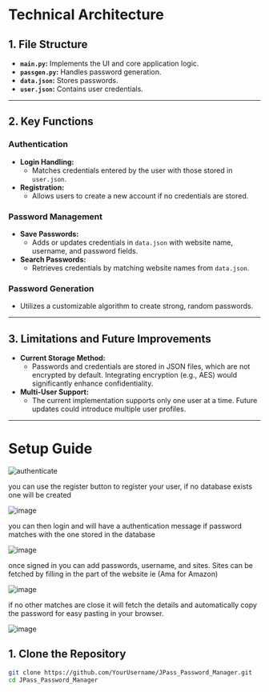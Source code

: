 # **Technical Architecture**

## **1. File Structure**
- **`main.py`:** Implements the UI and core application logic.
- **`passgen.py`:** Handles password generation.
- **`data.json`:** Stores passwords.
- **`user.json`:** Contains user credentials.

---

## **2. Key Functions**

### **Authentication**
- **Login Handling:**
  - Matches credentials entered by the user with those stored in `user.json`.
- **Registration:**
  - Allows users to create a new account if no credentials are stored.

### **Password Management**
- **Save Passwords:**
  - Adds or updates credentials in `data.json` with website name, username, and password fields.
- **Search Passwords:**
  - Retrieves credentials by matching website names from `data.json`.

### **Password Generation**
- Utilizes a customizable algorithm to create strong, random passwords.

---

## **3. Limitations and Future Improvements**
- **Current Storage Method:**
  - Passwords and credentials are stored in JSON files, which are not encrypted by default. Integrating encryption (e.g., AES) would significantly enhance confidentiality.
- **Multi-User Support:**
  - The current implementation supports only one user at a time. Future updates could introduce multiple user profiles.

---

# **Setup Guide**



![authenticate](https://github.com/user-attachments/assets/c7be4e1d-d2fa-4c3e-946b-de93f54d3fe0)

you can use the register button to register your user, if no database exists one will be created

![image](https://github.com/user-attachments/assets/fabcb8cd-43ec-440f-9826-f2ad860cb800)

you can then login and will have a authentication message if password matches with the one stored in the database

![image](https://github.com/user-attachments/assets/8109628e-d60a-4438-bf64-6b8538964ab2)

once signed in you can add passwords, username, and sites. Sites can be fetched by filling in the part of the website ie (Ama for Amazon) 

![image](https://github.com/user-attachments/assets/41ad0130-a16d-46bc-be14-f5cd2401052c)


if no other matches are close it will fetch the details and automatically copy the password for easy pasting in your browser.

![image](https://github.com/user-attachments/assets/8927b329-ec83-4a75-949d-bd58f83f5207)


## **1. Clone the Repository**
```bash
git clone https://github.com/YourUsername/JPass_Password_Manager.git
cd JPass_Password_Manager



